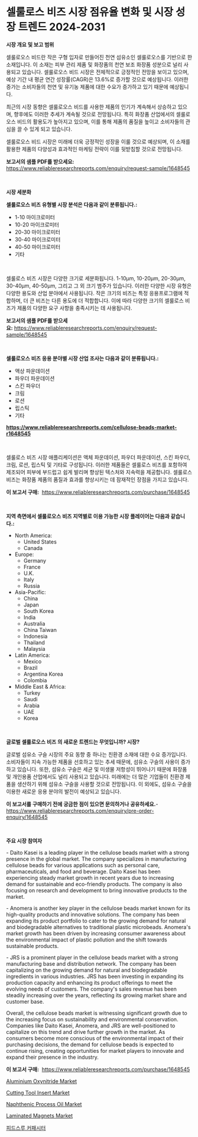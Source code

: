 <p><h1>셀룰로스 비즈 시장 점유율 변화 및 시장 성장 트렌드 2024-2031</h1></p><p><strong>시장 개요 및 보고 범위</strong></p>
<p><p>셀룰로오스 비드란 작은 구형 입자로 만들어진 천연 섬유소인 셀룰로오스를 기반으로 한 소재입니다. 이 소재는 피부 관리 제품 및 화장품의 천연 보조 화장품 성분으로 널리 사용되고 있습니다. 셀룰로오스 비드 시장은 전체적으로 긍정적인 전망을 보이고 있으며, 예상 기간 내 평균 연간 성장률(CAGR)은 13.6%로 증가할 것으로 예상됩니다. 이러한 증가는 소비자들의 천연 및 유기농 제품에 대한 수요가 증가하고 있기 때문에 예상됩니다.</p><p>최근의 시장 동향은 셀룰로오스 비드를 사용한 제품의 인기가 계속해서 상승하고 있으며, 향후에도 이러한 추세가 계속될 것으로 전망됩니다. 특히 화장품 산업에서의 셀룰로오스 비드의 활용도가 높아지고 있으며, 이를 통해 제품의 품질을 높이고 소비자들의 관심을 끌 수 있게 되고 있습니다.</p><p>셀룰로오스 비드 시장은 미래에 더욱 긍정적인 성장을 이룰 것으로 예상되며, 이 소재를 활용한 제품의 다양성과 효과적인 마케팅 전략이 이를 뒷받침할 것으로 전망됩니다.</p></p>
<p><strong>보고서의 샘플 PDF를 받으세요:</strong> <a href="https://www.reliableresearchreports.com/enquiry/request-sample/1648545">https://www.reliableresearchreports.com/enquiry/request-sample/1648545</a></p>
<p>&nbsp;</p>
<p><strong>시장 세분화</strong></p>
<p><strong>셀룰로오스 비즈 유형별 시장 분석은 다음과 같이 분류됩니다.:</strong></p>
<p><ul><li>1-10 마이크로미터</li><li>10-20 마이크로미터</li><li>20-30 마이크로미터</li><li>30-40 마이크로미터</li><li>40-50 마이크로미터</li><li>기타</li></ul></p>
<p>&nbsp;</p>
<p><p>셀룰로스 비즈 시장은 다양한 크기로 세분화됩니다. 1-10μm, 10-20μm, 20-30μm, 30-40μm, 40-50μm, 그리고 그 외 크기 범주가 있습니다. 이러한 다양한 시장 유형은 다양한 용도와 산업 분야에서 사용됩니다. 작은 크기의 비즈는 특정 응용프로그램에 적합하며, 더 큰 비즈는 다른 용도에 더 적합합니다. 이에 따라 다양한 크기의 셀룰로스 비즈가 제품의 다양한 요구 사항을 충족시키는 데 사용됩니다.</p></p>
<p><strong>보고서의 샘플 PDF를 받으세요:</strong>&nbsp;<a href="https://www.reliableresearchreports.com/enquiry/request-sample/1648545">https://www.reliableresearchreports.com/enquiry/request-sample/1648545</a></p>
<p>&nbsp;</p>
<p><strong> 셀룰로오스 비즈 응용 분야별 시장 산업 조사는 다음과 같이 분류됩니다.:</strong></p>
<p><ul><li>액상 파운데이션</li><li>파우더 파운데이션</li><li>스킨 파우더</li><li>크림</li><li>로션</li><li>립스틱</li><li>기타</li></ul></p>
<p><strong><a href="https://www.reliableresearchreports.com/cellulose-beads-market-r1648545">https://www.reliableresearchreports.com/cellulose-beads-market-r1648545</a></strong></p>
<p>&nbsp;</p>
<p><p>셀룰로스 비즈 시장 애플리케이션은 액체 파운데이션, 파우더 파운데이션, 스킨 파우더, 크림, 로션, 립스틱 및 기타로 구성됩니다. 이러한 제품들은 셀룰로스 비즈를 포함하여 제조되어 피부에 부드럽고 쉽게 발리며 향상된 텍스처와 지속력을 제공합니다. 셀룰로스 비즈는 화장품 제품의 품질과 효과를 향상시키는 데 잠재적인 장점을 가지고 있습니다.</p></p>
<p><strong>이 보고서 구매:</strong>&nbsp; <a href="https://www.reliableresearchreports.com/purchase/1648545">https://www.reliableresearchreports.com/purchase/1648545</a></p>
<p>&nbsp;</p>
<p><strong>지역 측면에서 셀룰로오스 비즈 지역별로 이용 가능한 시장 플레이어는 다음과 같습니다.:</strong></p>
<p><ul>
    <li>
        North America:
        <ul>
            <li>United States</li>
            <li>Canada</li>
        </ul>
    </li>
    <li>
        Europe:
        <ul>
            <li>Germany</li>
            <li>France</li>
            <li>U.K.</li>
            <li>Italy</li>
            <li>Russia</li>
        </ul>
    </li>
    <li>
        Asia-Pacific:
        <ul>
            <li>China</li>
            <li>Japan</li>
            <li>South Korea</li>
            <li>India</li>
            <li>Australia</li>
            <li>China Taiwan</li>
            <li>Indonesia</li>
            <li>Thailand</li>
            <li>Malaysia</li>
        </ul>
    </li>
    <li>
        Latin America:
        <ul>
            <li>Mexico</li>
            <li>Brazil</li>
            <li>Argentina Korea</li>
            <li>Colombia</li>
        </ul>
    </li>
    <li>
        Middle East & Africa:
        <ul>
            <li>Turkey</li>
            <li>Saudi</li>
            <li>Arabia</li>
            <li>UAE</li>
            <li>Korea</li>
        </ul>
    </li>
    </ul></p>
<p>&nbsp;</p>
<p><strong>글로벌 셀룰로오스 비즈 의 새로운 트렌드는 무엇입니까? 시장?</strong></p>
<p><p>글로벌 섬유소 구슬 시장의 주요 동향 중 하나는 친환경 소재에 대한 수요 증가입니다. 소비자들이 지속 가능한 제품을 선호하고 있는 추세 때문에, 섬유소 구슬의 사용이 증가하고 있습니다. 또한, 섬유소 구슬은 세균 및 미생물 저항성이 뛰어나기 때문에 화장품 및 개인용품 산업에서도 널리 사용되고 있습니다. 미래에는 더 많은 기업들이 친환경 제품을 생산하기 위해 섬유소 구슬을 사용할 것으로 전망됩니다. 이 외에도, 섬유소 구슬을 이용한 새로운 응용 분야의 발전이 예상되고 있습니다.</p></p>
<p><strong>이 보고서를 구매하기 전에 궁금한 점이 있으면 문의하거나 공유하세요.</strong>- <a href="https://www.reliableresearchreports.com/enquiry/pre-order-enquiry/1648545">https://www.reliableresearchreports.com/enquiry/pre-order-enquiry/1648545</a></p>
<p>&nbsp;</p>
<p><strong>주요 시장 참여자</strong></p>
<p><p>- Daito Kasei is a leading player in the cellulose beads market with a strong presence in the global market. The company specializes in manufacturing cellulose beads for various applications such as personal care, pharmaceuticals, and food and beverage. Daito Kasei has been experiencing steady market growth in recent years due to increasing demand for sustainable and eco-friendly products. The company is also focusing on research and development to bring innovative products to the market.</p><p>- Anomera is another key player in the cellulose beads market known for its high-quality products and innovative solutions. The company has been expanding its product portfolio to cater to the growing demand for natural and biodegradable alternatives to traditional plastic microbeads. Anomera's market growth has been driven by increasing consumer awareness about the environmental impact of plastic pollution and the shift towards sustainable products.</p><p>- JRS is a prominent player in the cellulose beads market with a strong manufacturing base and distribution network. The company has been capitalizing on the growing demand for natural and biodegradable ingredients in various industries. JRS has been investing in expanding its production capacity and enhancing its product offerings to meet the evolving needs of customers. The company's sales revenue has been steadily increasing over the years, reflecting its growing market share and customer base.</p><p>Overall, the cellulose beads market is witnessing significant growth due to the increasing focus on sustainability and environmental conservation. Companies like Daito Kasei, Anomera, and JRS are well-positioned to capitalize on this trend and drive further growth in the market. As consumers become more conscious of the environmental impact of their purchasing decisions, the demand for cellulose beads is expected to continue rising, creating opportunities for market players to innovate and expand their presence in the industry.</p></p>
<p><strong>이 보고서 구매:</strong>&nbsp;&nbsp;<a href="https://www.reliableresearchreports.com/purchase/1648545">https://www.reliableresearchreports.com/purchase/1648545</a></p>
<p><p><a href="https://issuu.com/reportprime-2/docs/aluminium-oxynitride-market-size-2030.pptx">Aluminium Oxynitride Market</a></p><p><a href="https://github.com/angelajermaine/Market-Research-Report-List-2/blob/main/cutting-tool-insert-market.md">Cutting Tool Insert Market</a></p><p><a href="https://issuu.com/reportprime-2/docs/naphthenic-process-oil-market-size-2030.pptx">Naphthenic Process Oil Market</a></p><p><a href="https://www.linkedin.com/pulse/laminated-magnets-market-comprehensive-report-its-share-amp-growth-4kq2f?trackingId=8cV1Nvx0YMmqpPwuj7uiNw%3D%3D">Laminated Magnets Market</a></p><p><a href="https://medium.com/@hermanokutneva7878567/%ED%94%BC%EB%93%9C-%EC%8A%A4%EB%A3%A8-%EC%BD%98%EB%8D%B4%EC%84%9C-%EC%8B%9C%EC%9E%A5-%EB%B6%84%EC%84%9D-%EB%B0%8F-%EA%B7%9C%EB%AA%A8%EB%8A%94-2024%EB%85%84%EB%B6%80%ED%84%B0-2031%EB%85%84%EA%B9%8C%EC%A7%80-%EC%98%88%EC%B8%A1%EB%90%A9%EB%8B%88%EB%8B%A4-fbf2dbc0ff23">피드스루 커패시터</a></p></p>